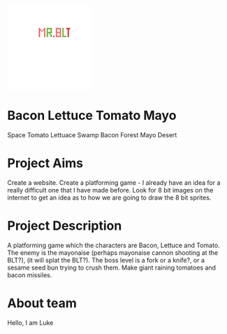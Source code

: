 ![alt tag](https://github.com/bradford-coderdojo/bltm/blob/master/Mr%20.%20BLT.png)

# Bacon Lettuce Tomato Mayo

Space Tomato 
Lettuace Swamp
Bacon Forest
Mayo Desert

# Project Aims
Create a website.
Create a platforming game - I already have an idea for a really difficult one that I have made before. Look for 8 bit images on the internet to get an idea as to how we are going to draw the 8 bit sprites.


# Project Description

A platforming game which the characters are Bacon, Lettuce and Tomato. The enemy is the mayonaise (perhaps mayonaise cannon shooting at the BLT?), (it will splat the BLT?). The boss level is a fork or a knife?, or a sesame seed bun trying to crush them.
Make giant raining tomatoes and bacon missiles.

# About team
Hello, I am Luke
